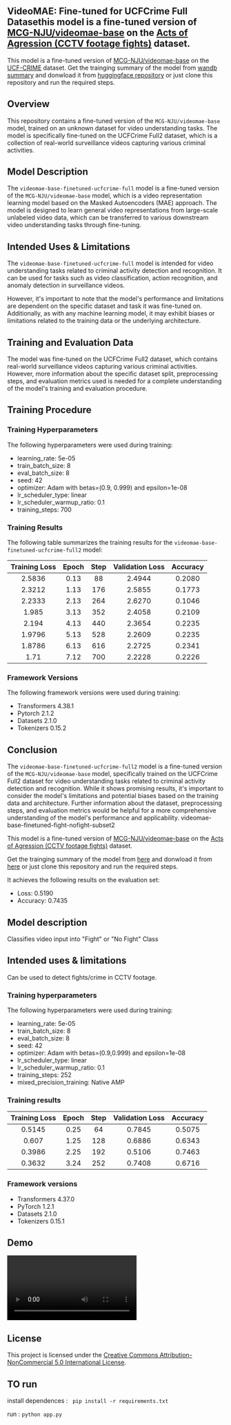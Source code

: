 ## VideoMAE: Fine-tuned for UCFCrime Full Datasethis model is a fine-tuned version of [MCG-NJU/videomae-base](https://huggingface.co/MCG-NJU/videomae-base) on the [Acts of Agression (CCTV footage fights)](https://huggingface.co/datasets/Pinwheel/ActsOfAgression) dataset.

This model is a fine-tuned version of [MCG-NJU/videomae-base](https://huggingface.co/MCG-NJU/videomae-base) on the [UCF-CRIME](https://paperswithcode.com/dataset/ucf-crime) dataset.
Get the trainging summary of the model from [wandb summary](https://wandb.ai/dumbal/huggingface/runs/3xelrisz) and donwload it from [huggingface repository](https://huggingface.co/archit11/videomae-base-finetuned-ucfcrime-full) or just clone this repository and run the required steps.


## Overview

This repository contains a fine-tuned version of the `MCG-NJU/videomae-base` model, trained on an unknown dataset for video understanding tasks. The model is specifically fine-tuned on the UCFCrime Full2 dataset, which is a collection of real-world surveillance videos capturing various criminal activities.

## Model Description

The `videomae-base-finetuned-ucfcrime-full` model is a fine-tuned version of the `MCG-NJU/videomae-base` model, which is a video representation learning model based on the Masked Autoencoders (MAE) approach. The model is designed to learn general video representations from large-scale unlabeled video data, which can be transferred to various downstream video understanding tasks through fine-tuning.

## Intended Uses & Limitations

The `videomae-base-finetuned-ucfcrime-full` model is intended for video understanding tasks related to criminal activity detection and recognition. It can be used for tasks such as video classification, action recognition, and anomaly detection in surveillance videos.

However, it's important to note that the model's performance and limitations are dependent on the specific dataset and task it was fine-tuned on. Additionally, as with any machine learning model, it may exhibit biases or limitations related to the training data or the underlying architecture.

## Training and Evaluation Data

The model was fine-tuned on the UCFCrime Full2 dataset, which contains real-world surveillance videos capturing various criminal activities. However, more information about the specific dataset split, preprocessing steps, and evaluation metrics used is needed for a complete understanding of the model's training and evaluation procedure.

## Training Procedure

### Training Hyperparameters

The following hyperparameters were used during training:

- learning_rate: 5e-05
- train_batch_size: 8
- eval_batch_size: 8
- seed: 42
- optimizer: Adam with betas=(0.9, 0.999) and epsilon=1e-08
- lr_scheduler_type: linear
- lr_scheduler_warmup_ratio: 0.1
- training_steps: 700

### Training Results

The following table summarizes the training results for the `videomae-base-finetuned-ucfcrime-full2` model:

| Training Loss | Epoch | Step | Validation Loss | Accuracy |
|:-------------:|:-----:|:----:|:---------------:|:--------:|
| 2.5836 | 0.13 | 88 | 2.4944 | 0.2080 |
| 2.3212 | 1.13 | 176 | 2.5855 | 0.1773 |
| 2.2333 | 2.13 | 264 | 2.6270 | 0.1046 |
| 1.985 | 3.13 | 352 | 2.4058 | 0.2109 |
| 2.194 | 4.13 | 440 | 2.3654 | 0.2235 |
| 1.9796 | 5.13 | 528 | 2.2609 | 0.2235 |
| 1.8786 | 6.13 | 616 | 2.2725 | 0.2341 |
| 1.71 | 7.12 | 700 | 2.2228 | 0.2226 |

### Framework Versions

The following framework versions were used during training:

- Transformers 4.38.1
- Pytorch 2.1.2
- Datasets 2.1.0
- Tokenizers 0.15.2

## Conclusion

The `videomae-base-finetuned-ucfcrime-full2` model is a fine-tuned version of the `MCG-NJU/videomae-base` model, specifically trained on the UCFCrime Full2 dataset for video understanding tasks related to criminal activity detection and recognition. While it shows promising results, it's important to consider the model's limitations and potential biases based on the training data and architecture. Further information about the dataset, preprocessing steps, and evaluation metrics would be helpful for a more comprehensive understanding of the model's performance and applicability. videomae-base-finetuned-fight-nofight-subset2


This model is a fine-tuned version of [MCG-NJU/videomae-base](https://huggingface.co/MCG-NJU/videomae-base) on the [Acts of Agression (CCTV footage fights)](https://huggingface.co/datasets/Pinwheel/ActsOfAgression) dataset.


Get the trainging summary of the model from [here](https://wandb.ai/dumbal/huggingface/runs/hxktifdo?workspace=user-dumbal) and donwload it from [here](https://huggingface.co/archit11/videomae-base-finetuned-fight-nofight-subset2) or just clone this repository and run the required steps.

It achieves the following results on the evaluation set:
- Loss: 0.5190
- Accuracy: 0.7435

## Model description

Classifies video input into "Fight" or "No Fight" Class

## Intended uses & limitations

Can be used to detect fights/crime in CCTV footage.

### Training hyperparameters

The following hyperparameters were used during training:
- learning_rate: 5e-05
- train_batch_size: 8
- eval_batch_size: 8
- seed: 42
- optimizer: Adam with betas=(0.9,0.999) and epsilon=1e-08
- lr_scheduler_type: linear
- lr_scheduler_warmup_ratio: 0.1
- training_steps: 252
- mixed_precision_training: Native AMP

### Training results

| Training Loss | Epoch | Step | Validation Loss | Accuracy |
|:-------------:|:-----:|:----:|:---------------:|:--------:|
| 0.5145        | 0.25  | 64   | 0.7845           | 0.5075   |
| 0.607         | 1.25  | 128  | 0.6886           | 0.6343   |
| 0.3986        | 2.25  | 192  | 0.5106           | 0.7463   |
| 0.3632        | 3.24  | 252  | 0.7408           | 0.6716   |

### Framework versions

- Transformers 4.37.0
- PyTorch 1.2.1
- Datasets 2.1.0
- Tokenizers 0.15.1

## Demo

![Video Demo](./media/demo_vid.mp4)

## License


This project is licensed under the [Creative Commons Attribution-NonCommercial 5.0 International License](https://creativecommons.org/licenses/by-nc/4.0/).


## TO run 
 install dependences :
`` pip install -r requirements.txt``

 run :
```python app.py```



